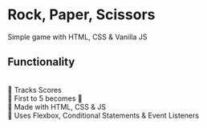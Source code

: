 # Rock, Paper, Scissors
Simple game with HTML, CSS &amp; Vanilla JS

<h2> Functionality </h2> 
<br />
👊 Tracks Scores <br />
👊 First to 5 becomes  👑 <br />
👊 Made with HTML, CSS & JS <br />
👊 Uses Flexbox, Conditional Statements & Event Listeners <br />
